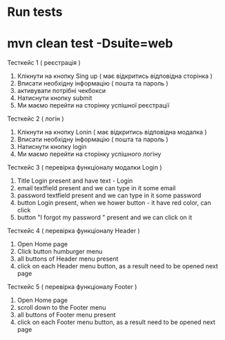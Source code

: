 # Run tests
# mvn clean test -Dsuite=web


Тесткейс 1 ( реєстрація )
1. Клікнути на кнопку Sing up ( має відкритись відповідна сторінка )
2. Вписати необхідну інформацію ( пошта та пароль )
3. активувати потрібні чекбокси
4. Натиснути кнопку submit
5. Ми маємо перейти на сторінку успішної реєстрації


Тесткейс 2 ( логін )
1. Клікнути на кнопку Lonin ( має відкритись відповідна модалка )
2. Вписати необхідну інформацію ( пошта та пароль )
3. Натиснути кнопку login
5. Ми маємо перейти на сторінку успішного логіну


Тесткейс 3 ( перевірка функціоналу модалки Login )
1. Title Login present and have text - Login
2. email textfield present and we can type in it some email
3. password textfield present and we can type in it some password
4. button Login present, when we hower button - it have red color, can click
5. button "I forgot my password " present and we can click on it


Тесткейс 4 ( перевірка функціоналу Header )
1. Open Home page
2. Click button humburger menu
3. all buttons of Header menu present
4. click on each Header menu button, as a result need to be opened next page


Тесткейс 5 ( перевірка функціоналу Footer )
1. Open Home page
2. scroll down to the Footer menu
3. all buttons of Footer menu present
4. click on each Footer menu button, as a result need to be opened next page

